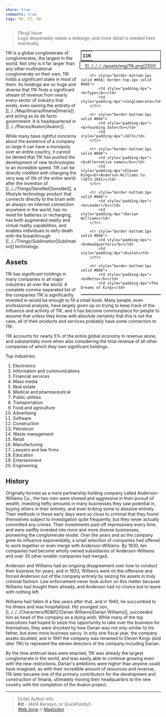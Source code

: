 ```yaml
---  
share: true  
comments: true  
tags: RD, PZ, DW  
---  
```

> [!bug] Issue  
> Logo desperately needs a redesign, and more detail is needed here eventually.  
  
<div style="float:right; clear:right; width:260px; margin:0 0 0 14; border-collapse:collapse">  
  <table style="float:right; clear:right; width:260px; margin:0 0 0 14; border:2px solid #666; line-height:1.5; border-collapse:collapse; font-size:smaller">  
	<tr>  
		<th colspan="2" style="border-bottom:2px solid #666; font-size:larger; padding:4px; text-align:center">11K</th>  
	</tr></table>  
  </div>  
  
  <span align="center" style="float:right; clear:right; width:260px; margin:0 0 0 14; padding:4 0 0 0; border:2px solid #666; border-collapse:collapse">![[../../../../assets/img/11k.png|250]]</span>  
  
  <div style="float:right; clear:right; width:260px; margin:0 0 0 14; border-collapse:collapse">  
    <table style="float:right; clear:right; width:260px; margin:0 0 7 14; border:2px solid #666; border-top:1px solid #666; line-height:1.5; border-collapse:collapse; font-size:smaller">  
	  
		<tr style="border-bottom:1px solid #666; border-top:2px solid #666">  
			<td style="padding:4px"><b>Type</b></td>  
			<td style="padding:4px">Conglomerate</td>  
		</tr>  
		  
		<tr style="border-bottom:1px solid #666">  
			<td style="padding:4px"><b>Founding date</b></td>  
			<td style="padding:4px">1873</td>  
		</tr>  
		  
		<tr style="border-bottom:1px solid #666">  
			<td style="padding:4px"><b>Alternative names</b></td>  
			<td style="padding:4px">Eleven Kings<br>Anderson-Williams Co. (1873-1941)</td>  
		</tr>  
		  
		<tr style="border-bottom:1px solid #666">  
			<td style="padding:4px"><b>Leader</b></td>  
			<td style="padding:4px">Darian Williams</td>  
		</tr>  
	  
		<tr style="border-bottom:1px solid #666">  
			<td style="padding:4px"><b>Headquarters</b></td>  
			<td style="padding:4px">Avalon</td>  
		</tr>  
	  
		<tr style="border-bottom:1px solid #666">  
			<td style="padding:4px"><b>Motto</b></td>  
			<td style="padding:4px">The Dreams of Kings</td>  
	  
  </table>  
</div>  
  
11K is a global conglomerate of conglomerates, the largest in the world. Not only is it far larger than any other multinational conglomerate on their own, 11K holds a significant stake in most of them. Its holdings are so huge and diverse that 11K finds a significant stream of revenue from nearly every sector of industry that exists, even owning the entirety of [[../../Map/Ilmaria/Ilmaria|Ilmaria]] and acting as its de facto government. It is headquartered in [[../../Places/Avalon|Avalon]].  
  
While many have rightful concerns about the existence of a company so large it can have a monopoly over an entire country, it cannot be denied that 11K has pushed the development of new technologies to an incredible speed. 11K can be directly credited with changing the very way of life of the entire world after the invention of [[../../Things/SensNet|SensNet]], a lifestyle technology product that connects directly to the brain with an always-on internet connection anywhere in the world, has no need for batteries or recharging, has both augmented reality and virtual reality capabilities, and enables individuals to defy death with the breakthrough [[../../Things/Sublimation|Sublimation]] technology.  
  
## Assets  
  
11K has significant holdings in many companies in all major industries all over the world. A complete comma-separated list of the companies 11K is significantly invested in would be enough to fill a small book. Many people, even professional analysts, have largely given up on trying to keep track of the influence and activity of 11K, and it has become commonplace for people to assume that unless they know with absolute certainty that this is not the case, all of their products and services probably have some connection to 11K.  
  
11K accounts for nearly 5% of the entire global economy in revenue alone, and substantially more when also considering the total revenue of all other companies of which they own significant holdings.  
  
Top industries:  
  
1. Electronics  
2. Information and communications  
3. Financial services  
4. Mass media  
5. Real estate  
6. Medical and pharmaceutical  
7. Public utilities  
8. Transportation  
9. Food and agriculture  
10. Advertising  
11. Software  
12. Construction  
13. Petroleum  
14. Waste management  
15. Retail  
16. Manufacturing  
17. Lawyers and law firms  
18. Education  
19. Entertainment  
20. Engineering  
  
## History  
  
Originally formed as a mere partnership holding company called Anderson-Williams Co., the two men were shrewd and aggressive in their pursuit of wealth, investing hefty amounts in many businesses they saw potential in, buying others in their entirety, and even bribing some to dissolve entirely. Their methods in these early days were so close to criminal that they found themselves subject to investigation quite frequently, but they never actually committed any crimes. Their investments paid off impressively every time, and were swiftly invested into more and more diverse businesses, pioneering the conglomerate model. Over the years and as the company grew its influence exponentially, a small selection of companies had offered to work together or even merge with Anderson-Williams. By 1930, ten companies had become wholly owned subsidiaries of Anderson-Williams and over 30 other smaller companies had merged.  
  
Anderson and Williams had an ongoing disagreement over how to conduct their business for years, and in 1933, Williams went on the offensive and forced Anderson out of the company entirely by seizing his assets in truly criminal fashion. Law enforcement never took action on this matter because Williams had bought them already, and Anderson had no choice but to leave with nothing left.  
  
Williams had fallen ill a few years after that, and in 1940, he succumbed to his illness and was hospitalized. His youngest son, [[../../../Characters/RD&PZ/Darian Williams|Darian Williams]], succeeded him as head of the company as a dying wish. While many of the top executives had hoped to seize this opportunity to take over the business for themselves, they were shocked by how Darian was not only similar to his father, but even more business savvy. In only one fiscal year, the company assets doubled, and in 1941 the company was renamed to Eleven Kings (and later 11K) to represent the eleven directors of the company including Darian.  
  
By the time antitrust laws were enacted, 11K was already the largest conglomerate in the world, and was easily able to continue growing even with the new restrictions. Darian's ambitions were higher than anyone could have imagined, as with their incredible amount of resources and revenue, 11K later became one of the primary contributors for the development and construction of Ilmaria, ultimately moving their headquarters to the new country with the completion of the Avalon project.  
  
-----  
> [!cite] Author info  
> **Kit** - *(AKA Kerosyn, or QuickFastly)*\  
> [Web zone](https://kitabe.link) // [Mastodon](https://social.tripulse.net/@kit)